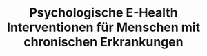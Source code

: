 --- 
abstract: '' 
authors: 
 - E Bendig
 -  N Bauereiß
 -  admin
 -  H Baumeister
doi: '' 
featured: false 
publication: '*Ärztliche Psychotherapie*, 135' 
publication_short: '' 
publishDate: '2018-01-01' 
title: 'Psychologische E-Health Interventionen für Menschen mit chronischen Erkrankungen' 
url_code: '' 
url_dataset: '' 
url_pdf: '' 
url_poster: '' 
url_project: '' 
url_slides: '' 
url_source: '' 
url_video: '' 
---